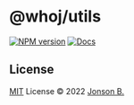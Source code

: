 # @whoj/utils

[![NPM version](https://img.shields.io/npm/v/@whoj/utils?color=a1b858&label=)](https://www.npmjs.com/package/@whoj/utils)
[![Docs](https://www.paka.dev/badges/v0/cute.svg)](https://www.paka.dev/npm/@whoj/utils)

## License

[MIT](./LICENSE) License © 2022 [Jonson B.](https://github.com/who-jonson)
